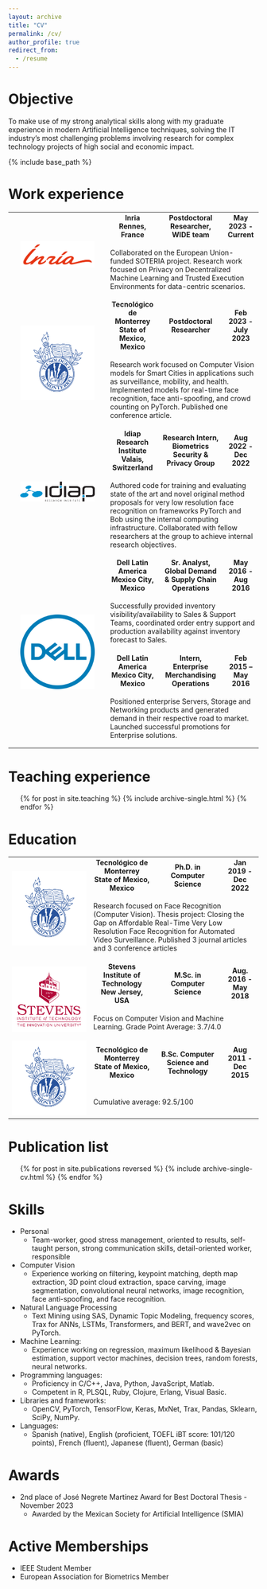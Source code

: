 ```yaml
---
layout: archive
title: "CV"
permalink: /cv/
author_profile: true
redirect_from:
  - /resume
---
```


Objective
======
To make use of my strong analytical skills along with my graduate experience in modern Artificial Intelligence techniques, solving the IT industry’s most challenging problems involving research for complex technology projects of high social and economic impact.

{% include base_path %}

Work experience
======
<table class="no_border">
    <tbody>
      <tr><td rowspan="2"><a href="https://www.inria.fr/"><img src="/images/inr_logo_rouge.png"></a></td>
            <td><b><div>Inria</div><div>Rennes, France</div></b></td>
            <td><b>Postdoctoral Researcher, WIDE team</b></td>
            <td><b>May 2023 - Current</b></td>
        </tr>
        <tr>
          <td colspan="3"><p>Collaborated on the European Union-funded SOTERIA project. Research work focused on Privacy
on Decentralized Machine Learning and Trusted Execution Environments for data-centric scenarios.</p></td>
        </tr>
        <tr>
            <td rowspan="2"><a href="https://tec.mx"><img src="/images/tec_logo.png"></a></td>
            <td><b><div>Tecnológico de Monterrey</div><div>State of Mexico, Mexico</div></b></td>
            <td><b>Postdoctoral Researcher</b></td>
            <td><b>Feb 2023 - July 2023</b></td>
        </tr>
        <tr>
          <td colspan="3"><p>Research work focused on Computer Vision models for Smart Cities in applications such as surveillance, mobility, and health. Implemented models for real-time face recognition, face anti-spoofing, and crowd counting on PyTorch. Published one conference article.</p></td>
        </tr>
        <tr><td rowspan="2"><a href="https://www.idiap.ch/"><img src="/images/idiap_logo.png"></a></td>
            <td><b><div>Idiap Research Institute</div><div>Valais, Switzerland</div></b></td>
            <td><b>Research Intern, Biometrics Security & Privacy Group</b></td>
            <td><b>Aug 2022 - Dec 2022</b></td>
        </tr>
        <tr>
          <td colspan="3"><p>Authored code for training and evaluating state of the art and novel original method proposals for very low resolution face recognition on frameworks PyTorch and Bob using the internal computing infrastructure. Collaborated with fellow researchers at the group to achieve internal research objectives.</p></td>
        </tr>
        <tr><td rowspan="4"><a href="https://www.dell.com.mx/"><img src="/images/dell_logo.png" style="padding: 17px;"></a></td>
            <td><b><div>Dell Latin America</div><div>Mexico City, Mexico</div></b></td>
            <td><b>Sr. Analyst, Global Demand & Supply Chain Operations</b></td>
            <td><b>May 2016 - Aug 2016</b></td>
        </tr>
        <tr>
          <td colspan="3"><p>Successfully provided inventory visibility/availability to Sales & Support Teams, coordinated order entry support and production availability against inventory forecast to Sales.</p></td>
        </tr>
        <tr>
            <td><b><div>Dell Latin America</div><div>Mexico City, Mexico</div></b></td>
            <td><b>Intern, Enterprise Merchandising Operations</b></td>
            <td><b>Feb 2015 – May 2016</b></td>
        </tr>
        <tr>
          <td colspan="3"><p>Positioned enterprise Servers, Storage and Networking products and generated demand in their respective road to market. Launched successful promotions for Enterprise solutions.</p></td>
        </tr>
    </tbody>
</table>

Teaching experience
======
  <ul>{% for post in site.teaching %}
    {% include archive-single.html %}
  {% endfor %}</ul>

Education
======
<table class="no_border">
    <tbody>
      <tr>
            <td rowspan="2"><a href="https://tec.mx"><img src="/images/tec_logo.png"></a></td>
            <td><b><div>Tecnológico de Monterrey</div><div>State of Mexico, Mexico</div></b></td>
            <td><b>Ph.D. in Computer Science</b></td>
            <td><b>Jan 2019 - Dec 2022</b></td>
        </tr>
        <tr>
          <td colspan="3"><p>Research focused on Face Recognition (Computer Vision). Thesis project: Closing the Gap on Affordable Real-Time Very Low Resolution Face Recognition for Automated Video Surveillance. Published 3 journal articles and 3 conference articles</p></td>
        </tr>
        <tr>
            <td rowspan="2"><a href="https://www.stevens.edu/"><img src="/images/stevens_logo.png"></a></td>
            <td><b><div>Stevens Institute of Technology</div><div>New Jersey, USA</div></b></td>
            <td><b>M.Sc. in Computer Science</b></td>
            <td><b>Aug. 2016 - May 2018</b></td>
        </tr>
          <td colspan="3"><p>Focus on Computer Vision and Machine Learning. Grade Point Average: 3.7/4.0</p></td>
        <tr>
        </tr>
        <tr>
            <td rowspan="2"><a href="https://tec.mx"><img src="/images/tec_logo.png"></a></td>
            <td><b><div>Tecnológico de Monterrey</div><div>State of Mexico, Mexico</div></b></td>
            <td><b>B.Sc. Computer Science and Technology</b></td>
            <td><b>Aug 2011 - Dec 2015</b></td>
        </tr>
        <tr>
          <td colspan="3"><p>Cumulative average: 92.5/100</p></td>
        </tr>
    </tbody>
</table>

<style>
  .no_border, .no_border tr, .no_border td{
    border: none;
    text-align:center;
  }
  .no_border img{
    max-width: 150px;
    height:auto;
  }
  .no_border td p{
    text-align:left;
  }
</style>

Publication list
======
  <ul>{% for post in site.publications reversed %}
    {% include archive-single-cv.html %}
  {% endfor %}</ul>

Skills
======
* Personal
  * Team-worker, good stress management, oriented to results, self-taught person, strong communication skills, detail-oriented worker, responsible
* Computer Vision
  * Experience working on filtering, keypoint matching, depth map extraction, 3D point cloud extraction, space carving, image segmentation, convolutional neural networks, image recognition, face anti-spoofing, and face recognition.
* Natural Language Processing
  * Text Mining using SAS, Dynamic Topic Modeling, frequency scores, Trax for ANNs, LSTMs, Transformers, and BERT, and wave2vec on PyTorch.
* Machine Learning:
  * Experience working on regression, maximum likelihood & Bayesian estimation, support vector machines, decision trees, random forests, neural networks.
* Programming languages:
  * Proficiency in C/C++, Java, Python, JavaScript, Matlab.
  * Competent in R, PLSQL, Ruby, Clojure, Erlang, Visual Basic.
* Libraries and frameworks:
  * OpenCV, PyTorch, TensorFlow, Keras, MxNet, Trax, Pandas, Sklearn, SciPy, NumPy.
* Languages:
  * Spanish (native), English (proficient, TOEFL iBT score: 101/120 points), French (fluent), Japanese (fluent), German (basic)

<!-- Talks
======
  <ul>{% for post in site.talks %}
    {% include archive-single-talk-cv.html %}
  {% endfor %}</ul> -->

Awards
======
* 2nd place of José Negrete Martínez Award for Best Doctoral Thesis - November 2023
  * Awarded by the Mexican Society for Artificial Intelligence (SMIA)

Active Memberships
======
- IEEE Student Member
- European Association for Biometrics Member